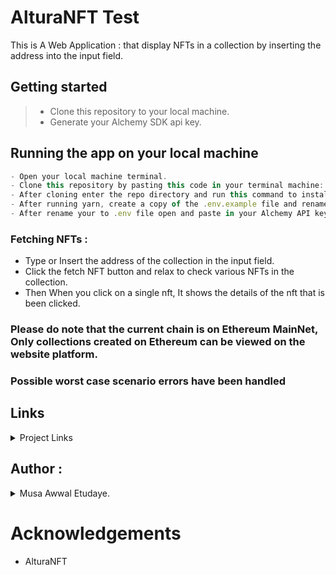 # AlturaNFT Test

This is A Web Application : that display NFTs in a collection by inserting the address into the input field.

## Getting started

> - Clone this repository to your local machine.
> - Generate your Alchemy SDK api key.

## Running the app on your local machine

```js
- Open your local machine terminal.
- Clone this repository by pasting this code in your terminal machine: git clone https://github.com/techbone/ALTURA-NFT-TEST.git
- After cloning enter the repo directory and run this command to install dependencies: yarn install or npm install
- After running yarn, create a copy of the .env.example file and rename to .env
- After rename your to .env file open and paste in your Alchemy API key.
```

### Fetching NFTs :

- Type or Insert the address of the collection in the input field.
- Click the fetch NFT button and relax to check various NFTs in the collection.
- Then When you click on a single nft, It shows the details of the nft that is been clicked.

### Please do note that the current chain is on Ethereum MainNet, Only collections created on Ethereum can be viewed on the website platform.

### Possible worst case scenario errors have been handled

## Links

<details>
    <summary>Project Links</summary>
    <ul>
    <li><a href="https://github.com/techbone/ALTURA-NFT-TEST">ALTURA-NFT = GitHUB Repository</a></li>
    <li><a href="https://stunning-wisp-f9781f.netlify.app">Deployed Site Link </a></li>
    <li><a href="mailto:musaawwaletudaye@gmail.com">E-mail address</a></li>
    </ul>
</details>

## Author :

<details>
    <summary> Musa Awwal Etudaye.</summary>
    <ul>
    <li><a href="https://www.github.com/techbone">GitHub</a></li>
    <li><a href="https://www.twitter.com/WeebAhmard">Twitter</a></li>
    <li><a href="mailto:musaawwaletudaye@gmail.com">E-mail</a></li>
    </ul>
</details>

# Acknowledgements

- AlturaNFT
